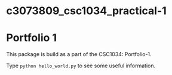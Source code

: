 # c3073809_csc1034_practical-1

Portfolio 1
===========

This package is build as a part of the CSC1034: Portfolio-1.

Type `python hello_world.py` to see some useful information.
